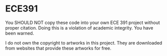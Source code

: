 # ECE391
You SHOULD NOT copy these code into your own ECE 391 project without proper citation. Doing this is a violation of academic integrity. You have been warned.

I do not own the copyright to artworks in this project. They are downloaded from websites that provide these artworks for free.
